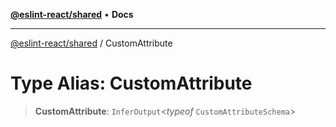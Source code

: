 [**@eslint-react/shared**](../README.md) • **Docs**

***

[@eslint-react/shared](../README.md) / CustomAttribute

# Type Alias: CustomAttribute

> **CustomAttribute**: `InferOutput`\<*typeof* `CustomAttributeSchema`\>
